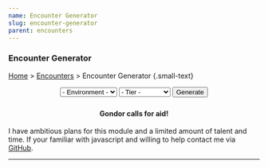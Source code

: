 ```yaml
---
name: Encounter Generator
slug: encounter-generator
parent: encounters
---
```

### Encounter Generator
[Home](dm-operations-center) > [Encounters](encounters-menu) > Encounter Generator {.small-text}

<div style="margin-bottom: 1.5rem; text-align:center;">
    <select id="selectEnvironment">
        <option value="">- Environment -</option>
        <option value="arctic">Arctic</option>
        <option value="coastal">Coastal</option>
        <option value="desert">Desert</option>
        <option value="forest">Forest</option>
        <option value="grassland">Grassland</option>
        <option value="hill">Hill</option>
        <option value="mountain">Mountain</option>
        <option value="swamp">Swamp</option>
        <option value="underdark">Underdark</option>
        <option value="underwater">Underwater</option>
        <option value="urban">Urban</option>
    </select>
    <select id="selectTier">
        <option value="">- Tier -</option>
        <option value="tier1">Tier 1 (1-4)</option>
        <option value="tier2">Tier 2 (5-10)</option>
        <option value="tier3">Tier 3 (11-17)</option>
        <option value="tier4">Tier 4 (17-20)</option>
    </select>
    <button id="buttonGenerateEncounters" onclick="generateEncounters()"> 
        Generate 
    </button> 
</div>
<div class="result">
    <h4 align="center">Gondor calls for aid!</h4>
    <p>I have ambitious plans for this module and a limited amount of talent and time. If your familiar with javascript and willing to help contact me via <a href="https://github.com/MrFarland">GitHub</a>.</p>
</div>
<hr/>